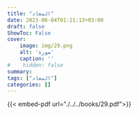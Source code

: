 ```yaml
---
title: "المعاد"
date: 2023-06-04T01:21:13+03:00
draft: false
ShowToc: False
cover:
    image: img/29.png
    alt: 'صورة'
    caption: ''
#    hidden: false
summary: 
tags: ["المعاد"]
categories: []
---
```

{{< embed-pdf url="./../../books/29.pdf">}} 


